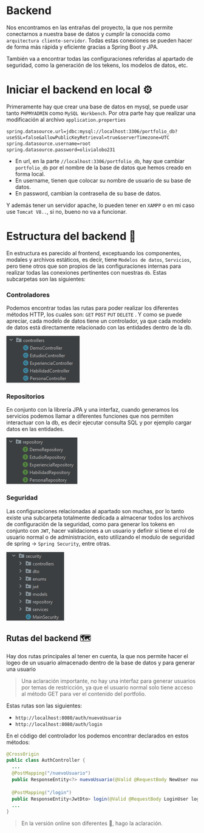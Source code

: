 # Backend
Nos encontramos en las entrañas del proyecto, la que nos permite conectarnos a nuestra base de datos y cumplir la conocida como `arquitectura cliente-servidor`.
Todas estas conexiones se pueden hacer de forma más rápida y eficiente gracias a Spring Boot y JPA.

También va a encontrar todas las configuraciones referidas al apartado de seguridad, como la generación de los tekens, los modelos de datos, etc.

# Iniciar el backend en local ⚙
Primeramente hay que crear una base de datos en mysql, se puede usar tanto `PHPMYADMIN` como `MySQL Workbench`. Por otra parte hay que realizar una modificación al archivo `application.properties`

``` 
spring.datasource.url=jdbc:mysql://localhost:3306/portfolio_db?useSSL=false&allowPublicKeyRetrieval=true&serverTimezone=UTC
spring.datasource.username=root
spring.datasource.password=olivialobo231
```
 - En url, en la parte `//localhost:3306/portfolio_db`, hay que cambiar `portfolio_db` por el nombre de la base de datos que hemos creado en forma local.
 - En username, tienen que colocar su nombre de usuario de su base de datos.
 - En password, cambian la contraseña de su base de datos.

Y además tener un servidor apache, lo pueden tener en `XAMPP` o en mi caso use `Tomcat V8..`, si no, bueno no va a funcionar.

# Estructura del backend 📂
En estructura es parecido al frontend, exceptuando los componentes, modales y archivos estáticos, es decir, tiene `Modelos de datos`, `Servicios`, pero tiene otros que son propios de las configuraciones internas para realizar todas las conexiones pertinentes con nuestras `db`.
Estas subcarpetas son las siguientes:

### Controladores 
Podemos encontrar todas las rutas para poder realizar los diferentes métodos HTTP, los cuales son: `GET` `POST` `PUT` `DELETE` . Y como se puede apreciar, cada modelo de datos tiene un controlador, ya que cada modelo de datos está directamente relacionado con las entidades dentro de la db.

![image](https://github.com/Uciel89/Portfolio/blob/main/images/controllers.png)

### Repositorios
En conjunto con la librería JPA y una interfaz, cuando generamos los servicios podemos llamar a diferentes funciones que nos permiten interactuar con la db, es decir ejecutar consulta SQL y por ejemplo cargar datos en las entidades.

![image](https://github.com/Uciel89/Portfolio/blob/main/images/repository.png)

### Seguridad 
Las configuraciones relacionadas al apartado son muchas, por lo tanto existe una subcarpeta totalmente dedicada a almacenar todos los archivos de configuración de la seguridad, como para generar los tokens en conjunto con `JWT`, hacer validaciones a un usuario y definir si tiene el rol de usuario normal o de administración, esto utilizando el modulo de seguridad de spring -> `Spring Security`, entre otras.

![image](https://github.com/Uciel89/Portfolio/blob/main/images/security_backend.png)


## Rutas del backend 🗺
Hay dos rutas principales al tener en cuenta, la que nos permite hacer el logeo de un usuario almacenado dentro de la base de datos y para generar una usuario
> Una aclaración importante, no hay una interfaz para generar usuarios por temas de restricción, ya que el usuario normal solo tiene acceso al método GET para ver el contenido del portfolio.

Estas rutas son las siguientes: 
 - `http://localhost:8080/auth/nuevoUsuario`
 - `http://localhost:8080/auth/login`

En el código del controlador los podemos encontrar declarados en estos métodos:
``` java
@CrossOrigin
public class AuthController {
  ...
  @PostMapping("/nuevoUsuario")
  public ResponseEntity<?> nuevoUsuario(@Valid @RequestBody NewUser nuevoUsuario,BindingResult bindingResult){...}

  @PostMapping("/login")
  public ResponseEntity<JwtDto> login(@Valid @RequestBody LoginUser loginUsuario, BindingResult bindingResult){...}
  ...
}
```
> En la versión online son diferentes 👀, hago la aclaración.

